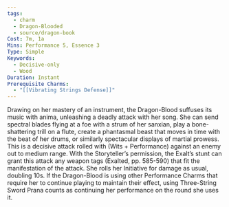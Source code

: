 ```yaml
---
tags:
  - charm
  - Dragon-Blooded
  - source/dragon-book
Cost: 7m, 1a
Mins: Performance 5, Essence 3
Type: Simple
Keywords:
  - Decisive-only
  - Wood
Duration: Instant
Prerequisite Charms:
  - "[[Vibrating Strings Defense]]"
---
```

Drawing on her mastery of an instrument, the Dragon-Blood suffuses its music with anima, unleashing a deadly attack with her song. She can send spectral blades flying at a foe with a strum of her sanxian, play a bone-shattering trill on a flute, create a phantasmal beast that moves in time with the beat of her drums, or similarly spectacular displays of martial prowess. This is a decisive attack rolled with (Wits + Performance) against an enemy out to medium range. With the Storyteller’s permission, the Exalt’s stunt can grant this attack any weapon tags (Exalted, pp. 585-590) that fit the manifestation of the attack. She rolls her Initiative for damage as usual, doubling 10s. If the Dragon-Blood is using other Performance Charms that require her to continue playing to maintain their effect, using Three-String Sword Prana counts as continuing her performance on the round she uses it.